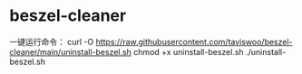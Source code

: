 # beszel-cleaner
一键运行命令：
curl -O https://raw.githubusercontent.com/taviswoo/beszel-cleaner/main/uninstall-beszel.sh
chmod +x uninstall-beszel.sh
./uninstall-beszel.sh
